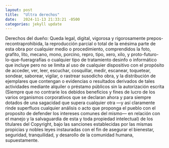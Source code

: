 ```yaml
---
layout: post
title:  "Ultra derechos"
date:   2024-11-13 21:33:21 -0500
categories: jekyll update
---
```

Derechos del dueño:  Queda legal, digital, vigorosa y rigorosamente prepos-recontraprohibida, la reproducción parcial o total de la enésima parte de esta obra por cualquier medio o procedimiento, comprendidos la foto, grafito, lito, mecano, mono, porcino, repro, tipo, xero, xilo, y proto-futuro-lo-que-fueragrafías o cualquier tipo de tratamiento desinfo o informático que incluye pero no se limita al uso de cualquier dispositivo con el propósito de acceder, ver, leer, escuchar, cosquillar, medir, escanear, toquetear, sondear, saborear, vigilar, o rastrear susodicho obra, y la distribución de ejemplares que contengan o evidencias o resultados derivados de tales actividades mediante alquiler o préstamo públicos sin la autorización escrita (Siempre que no contrarie los debidos beneficios y fines de lucro de los varios organismos corporativos que se declaran ahora y para siempre dotados de una sagacidad que supera cualquier otra —y así claramente rinde superfluos cualquier análisis o acto que proponga el pueblo con el proposito de defender los intereses comunes del mismo— en relación con el manejo y la salvaguardia de esta y toda propiedad intelectual) de los titulares del Copyright, bajo las sanciones establecidas por las mismas propicias y nobles leyes instauradas con el fin de asegurar el bienestar, seguridad, tranquilidad, y desarollo de la comunidad humana, supuestamente.  
